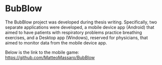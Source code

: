 # BubBlow

The BubBlow project was developed during thesis writing. Specifically, two separate applications were developed, a mobile device app (Android) that aimed to have patients with respiratory problems practice breathing exercises, and a Desktop app (Windows), reserved for physicians, that aimed to monitor data from the mobile device app.

Below is the link to the mobile game:
https://github.com/MatteoMassaro/BubBlow

